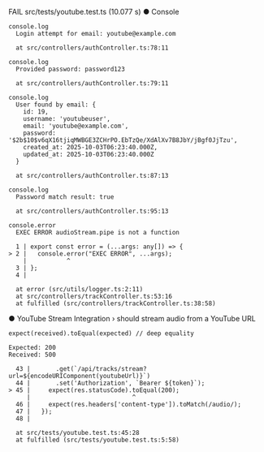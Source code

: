  FAIL  src/tests/youtube.test.ts (10.077 s)
  ● Console

    console.log
      Login attempt for email: youtube@example.com

      at src/controllers/authController.ts:78:11

    console.log
      Provided password: password123

      at src/controllers/authController.ts:79:11

    console.log
      User found by email: {
        id: 19,
        username: 'youtubeuser',
        email: 'youtube@example.com',
        password: '$2b$10$v6qX16tjiqMWBGE3ZCHrPO.EbTzQe/XdAlXv7B8JbY/jBgf0JjTzu',
        created_at: 2025-10-03T06:23:40.000Z,
        updated_at: 2025-10-03T06:23:40.000Z
      }

      at src/controllers/authController.ts:87:13

    console.log
      Password match result: true

      at src/controllers/authController.ts:95:13

    console.error
      EXEC ERROR audioStream.pipe is not a function

      1 | export const error = (...args: any[]) => {
    > 2 |   console.error("EXEC ERROR", ...args);
        |           ^
      3 | };
      4 |

      at error (src/utils/logger.ts:2:11)
      at src/controllers/trackController.ts:53:16
      at fulfilled (src/controllers/trackController.ts:38:58)

  ● YouTube Stream Integration › should stream audio from a YouTube URL
                                                                                                                                                                                                                               
    expect(received).toEqual(expected) // deep equality                                                                                                                                                                        
                                                                                                                                                                                                                               
    Expected: 200                                                                                                                                                                                                              
    Received: 500                                                                                                                                                                                                              
                                                                                                                                                                                                                               
      43 |       .get(`/api/tracks/stream?url=${encodeURIComponent(youtubeUrl)}`)                                                                                                                                              
      44 |       .set('Authorization', `Bearer ${token}`);
    > 45 |     expect(res.statusCode).toEqual(200);
         |                            ^
      46 |     expect(res.headers['content-type']).toMatch(/audio/);
      47 |   });
      48 |

      at src/tests/youtube.test.ts:45:28
      at fulfilled (src/tests/youtube.test.ts:5:58)